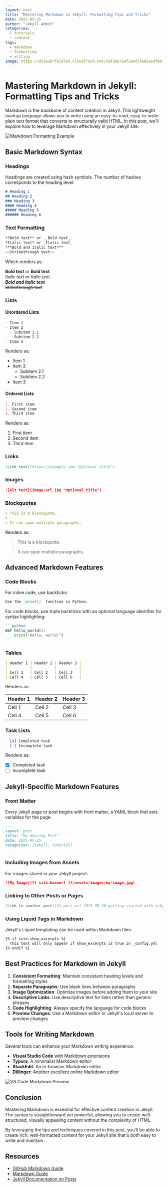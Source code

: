 ```yaml
---
layout: post
title: "Mastering Markdown in Jekyll: Formatting Tips and Tricks"
date: 2025-05-25
author: "Jekyll Admin"
categories: 
  - tutorials
  - content
tags:
  - markdown
  - formatting
  - writing
image: https://d33wubrfki0l68.cloudfront.net/59f29676ef5e4d74685e14f801bbc10c2dbd3cef/c0688/lesson-images/markdown-1-markup.png
---
```


# Mastering Markdown in Jekyll: Formatting Tips and Tricks

Markdown is the backbone of content creation in Jekyll. This lightweight markup language allows you to write using an easy-to-read, easy-to-write plain text format that converts to structurally valid HTML. In this post, we'll explore how to leverage Markdown effectively in your Jekyll site.

![Markdown Formatting Example](https://d33wubrfki0l68.cloudfront.net/59f29676ef5e4d74685e14f801bbc10c2dbd3cef/c0688/lesson-images/markdown-1-markup.png)

## Basic Markdown Syntax

### Headings

Headings are created using hash symbols. The number of hashes corresponds to the heading level:

```markdown
# Heading 1
## Heading 2
### Heading 3
#### Heading 4
##### Heading 5
###### Heading 6
```

### Text Formatting

```markdown
**Bold text** or __Bold text__
*Italic text* or _Italic text_
***Bold and italic text***
~~Strikethrough text~~
```

Which renders as:

**Bold text** or __Bold text__  
*Italic text* or _Italic text_  
***Bold and italic text***  
~~Strikethrough text~~

### Lists

#### Unordered Lists

```markdown
- Item 1
- Item 2
  - Subitem 2.1
  - Subitem 2.2
- Item 3
```

Renders as:

- Item 1
- Item 2
  - Subitem 2.1
  - Subitem 2.2
- Item 3

#### Ordered Lists

```markdown
1. First item
2. Second item
3. Third item
```

Renders as:

1. First item
2. Second item
3. Third item

### Links

```markdown
[Link text](https://example.com "Optional title")
```

### Images

```markdown
![Alt text](image-url.jpg "Optional title")
```

### Blockquotes

```markdown
> This is a blockquote.
> 
> It can span multiple paragraphs.
```

Renders as:

> This is a blockquote.
> 
> It can span multiple paragraphs.

## Advanced Markdown Features

### Code Blocks

For inline code, use backticks:

```markdown
Use the `print()` function in Python.
```

For code blocks, use triple backticks with an optional language identifier for syntax highlighting:

````markdown
```python
def hello_world():
    print("Hello, world!")
```
````

### Tables

```markdown
| Header 1 | Header 2 | Header 3 |
|----------|----------|----------|
| Cell 1   | Cell 2   | Cell 3   |
| Cell 4   | Cell 5   | Cell 6   |
```

Renders as:

| Header 1 | Header 2 | Header 3 |
|----------|----------|----------|
| Cell 1   | Cell 2   | Cell 3   |
| Cell 4   | Cell 5   | Cell 6   |

### Task Lists

```markdown
- [x] Completed task
- [ ] Incomplete task
```

Renders as:

- [x] Completed task
- [ ] Incomplete task

## Jekyll-Specific Markdown Features

### Front Matter

Every Jekyll page or post begins with front matter, a YAML block that sets variables for the page:

```markdown
---
layout: post
title: "My Amazing Post"
date: 2025-05-25
categories: [jekyll, tutorial]
---
```

### Including Images from Assets

For images stored in your Jekyll project:

```markdown
![My Image]({{ site.baseurl }}/assets/images/my-image.jpg)
```

### Linking to Other Posts or Pages

```markdown
[Link to another post]({% post_url 2025-05-20-getting-started-with-jekyll %})
```

### Using Liquid Tags in Markdown

Jekyll's Liquid templating can be used within Markdown files:

```markdown
{% if site.show_excerpts %}
  This text will only appear if show_excerpts is true in _config.yml
{% endif %}
```

## Best Practices for Markdown in Jekyll

1. **Consistent Formatting**: Maintain consistent heading levels and formatting styles
2. **Separate Paragraphs**: Use blank lines between paragraphs
3. **Image Optimization**: Optimize images before adding them to your site
4. **Descriptive Links**: Use descriptive text for links rather than generic phrases
5. **Code Highlighting**: Always specify the language for code blocks
6. **Preview Changes**: Use a Markdown editor or Jekyll's local server to preview changes

## Tools for Writing Markdown

Several tools can enhance your Markdown writing experience:

- **Visual Studio Code** with Markdown extensions
- **Typora**: A minimalist Markdown editor
- **StackEdit**: An in-browser Markdown editor
- **Dillinger**: Another excellent online Markdown editor

![VS Code Markdown Preview](https://mdg.imgix.net/assets/images/vscode.png)

## Conclusion

Mastering Markdown is essential for effective content creation in Jekyll. The syntax is straightforward yet powerful, allowing you to create well-structured, visually appealing content without the complexity of HTML.

By leveraging the tips and techniques covered in this post, you'll be able to create rich, well-formatted content for your Jekyll site that's both easy to write and maintain.

## Resources

- [GitHub Markdown Guide](https://guides.github.com/features/mastering-markdown/)
- [Markdown Guide](https://www.markdownguide.org/)
- [Jekyll Documentation on Posts](https://jekyllrb.com/docs/posts/)